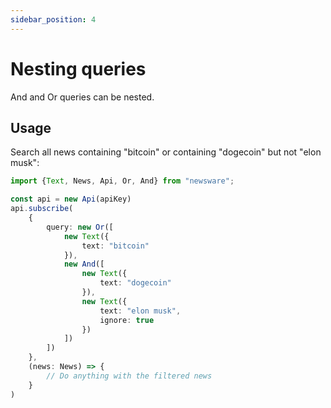 ```yaml
---
sidebar_position: 4
---
```


# Nesting queries

And and Or queries can be nested.

## Usage
Search all news containing "bitcoin" or containing "dogecoin" but not "elon musk":

```typescript
import {Text, News, Api, Or, And} from "newsware";

const api = new Api(apiKey)
api.subscribe(
    {
        query: new Or([
            new Text({
                text: "bitcoin"
            }),
            new And([
                new Text({
                    text: "dogecoin"
                }),
                new Text({
                    text: "elon musk",
                    ignore: true
                })
            ])
        ])
    },
    (news: News) => {
        // Do anything with the filtered news
    }
)
```